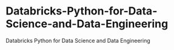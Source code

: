 # Databricks-Python-for-Data-Science-and-Data-Engineering
Databricks Python for Data Science and Data Engineering
